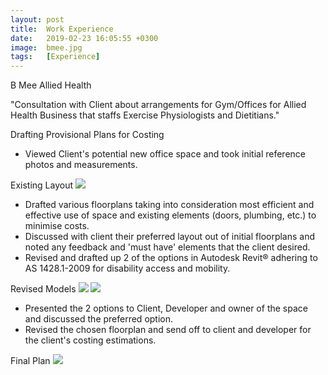 ```yaml
---
layout: post
title:  Work Experience
date:   2019-02-23 16:05:55 +0300
image:  bmee.jpg
tags:   [Experience]
---
```

B Mee Allied Health

"Consultation with Client about arrangements for Gym/Offices for Allied Health Business that staffs Exercise Physiologists and Dietitians."


Drafting Provisional Plans for Costing

- Viewed Client's potential new office space and took initial reference photos and measurements.

Existing Layout
![]({{site.baseurl}}/img/existing.jpg)

- Drafted various floorplans taking into consideration most efficient and effective use of space and existing elements (doors, plumbing, etc.) to minimise costs.
- Discussed with client their preferred layout out of initial floorplans and noted any feedback and 'must have' elements that the client desired.
- Revised and drafted up 2 of the options in Autodesk Revit® adhering to AS 1428.1-2009 for disability access and mobility.

Revised Models
![]({{site.baseurl}}/img/model1.jpg)
![]({{site.baseurl}}/img/model2.jpg)

- Presented the 2 options to Client, Developer and owner of the space and discussed the preferred option. 
- Revised the chosen floorplan and send off to client and developer for the client's costing estimations. 

Final Plan
![]({{site.baseurl}}/img/final.jpg)
